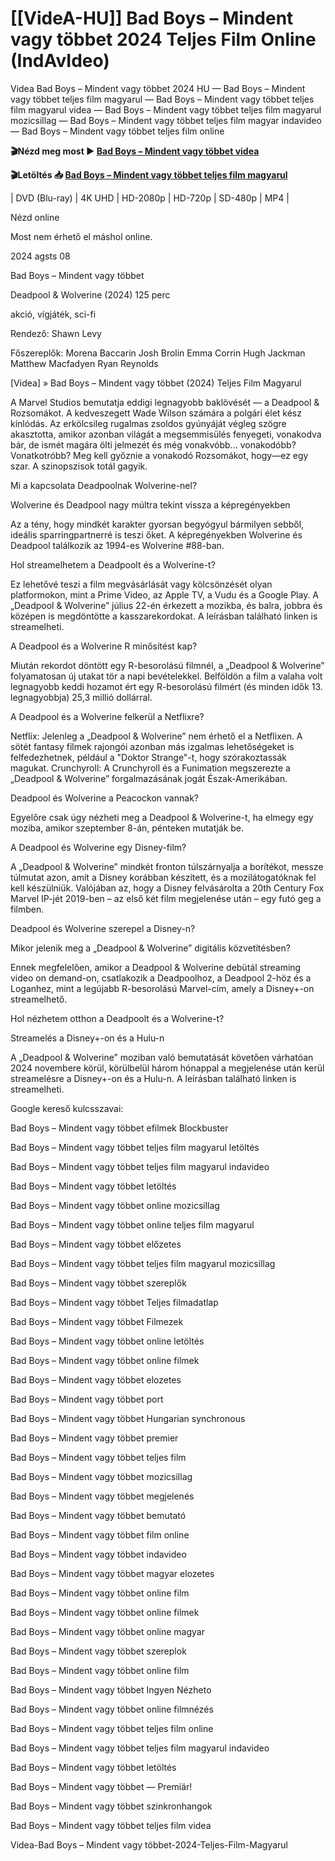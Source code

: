 # [[VideA-HU]] Bad Boys – Mindent vagy többet 2024 Teljes Film Online (IndAvIdeo)


Videa Bad Boys – Mindent vagy többet 2024 HU — Bad Boys – Mindent vagy többet teljes film magyarul — Bad Boys – Mindent vagy többet teljes film magyarul videa — Bad Boys – Mindent vagy többet teljes film magyarul mozicsillag — Bad Boys – Mindent vagy többet teljes film magyar indavideo — Bad Boys – Mindent vagy többet teljes film online

**🎬Nézd meg most ► [Bad Boys – Mindent vagy többet videa](https://is.gd/kGA3GV)**

**🎬Letöltés 📥 [Bad Boys – Mindent vagy többet teljes film magyarul](https://is.gd/kGA3GV)**


| DVD (Blu-ray) | 4K UHD | HD-2080p | HD-720p | SD-480p | MP4 |

Nézd online

Most nem érhető el máshol online.

2024 agsts 08

Bad Boys – Mindent vagy többet

Deadpool & Wolverine (2024) 125 perc

akció, vígjáték, sci-fi

Rendező: Shawn Levy

Főszereplők: Morena Baccarin Josh Brolin Emma Corrin Hugh Jackman Matthew Macfadyen Ryan Reynolds

[Videa] » Bad Boys – Mindent vagy többet (2024) Teljes Film Magyarul

A Marvel Studios bemutatja eddigi legnagyobb baklövését — a Deadpool & Rozsomákot. A kedveszegett Wade Wilson számára a polgári élet kész kínlódás. Az erkölcsileg rugalmas zsoldos gyúnyáját végleg szögre akasztotta, amikor azonban világát a megsemmisülés fenyegeti, vonakodva bár, de ismét magára ölti jelmezét és még vonakvóbb... vonakodóbb? Vonatkotróbb? Meg kell győznie a vonakodó Rozsomákot, hogy—ez egy szar. A szinopszisok totál gagyik.

Mi a kapcsolata Deadpoolnak Wolverine-nel?

Wolverine és Deadpool nagy múltra tekint vissza a képregényekben

Az a tény, hogy mindkét karakter gyorsan begyógyul bármilyen sebből, ideális sparringpartnerré is teszi őket. A képregényekben Wolverine és Deadpool találkozik az 1994-es Wolverine #88-ban.

Hol streamelhetem a Deadpoolt és a Wolverine-t?

Ez lehetővé teszi a film megvásárlását vagy kölcsönzését olyan platformokon, mint a Prime Video, az Apple TV, a Vudu és a Google Play. A „Deadpool & Wolverine” július 22-én érkezett a mozikba, és balra, jobbra és középen is megdöntötte a kasszarekordokat. A leírásban található linken is streamelheti.

A Deadpool és a Wolverine R minősítést kap?

Miután rekordot döntött egy R-besorolású filmnél, a „Deadpool & Wolverine” folyamatosan új utakat tör a napi bevételekkel. Belföldön a film a valaha volt legnagyobb keddi hozamot ért egy R-besorolású filmért (és minden idők 13. legnagyobbja) 25,3 millió dollárral.

A Deadpool és a Wolverine felkerül a Netflixre?

Netflix: Jelenleg a „Deadpool & Wolverine” nem érhető el a Netflixen. A sötét fantasy filmek rajongói azonban más izgalmas lehetőségeket is felfedezhetnek, például a "Doktor Strange"-t, hogy szórakoztassák magukat. Crunchyroll: A Crunchyroll és a Funimation megszerezte a „Deadpool & Wolverine” forgalmazásának jogát Észak-Amerikában.

Deadpool és Wolverine a Peacockon vannak?

Egyelőre csak úgy nézheti meg a Deadpool & Wolverine-t, ha elmegy egy moziba, amikor szeptember 8-án, pénteken mutatják be.

A Deadpool és Wolverine egy Disney-film?

A „Deadpool & Wolverine” mindkét fronton túlszárnyalja a borítékot, messze túlmutat azon, amit a Disney korábban készített, és a mozilátogatóknak fel kell készülniük. Valójában az, hogy a Disney felvásárolta a 20th Century Fox Marvel IP-jét 2019-ben – az első két film megjelenése után – egy futó geg a filmben.

Deadpool és Wolverine szerepel a Disney-n?

Mikor jelenik meg a „Deadpool & Wolverine” digitális közvetítésben?

Ennek megfelelően, amikor a Deadpool & Wolverine debütál streaming video on demand-on, csatlakozik a Deadpoolhoz, a Deadpool 2-höz és a Loganhez, mint a legújabb R-besorolású Marvel-cím, amely a Disney+-on streamelhető.

Hol nézhetem otthon a Deadpoolt és a Wolverine-t?

Streamelés a Disney+-on és a Hulu-n

A „Deadpool & Wolverine” moziban való bemutatását követően várhatóan 2024 novembere körül, körülbelül három hónappal a megjelenése után kerül streamelésre a Disney+-on és a Hulu-n. A leírásban található linken is streamelheti.

Google kereső kulcsszavai:

Bad Boys – Mindent vagy többet efilmek Blockbuster

Bad Boys – Mindent vagy többet teljes film magyarul letöltés

Bad Boys – Mindent vagy többet teljes film magyarul indavideo

Bad Boys – Mindent vagy többet letöltés

Bad Boys – Mindent vagy többet online mozicsillag

Bad Boys – Mindent vagy többet online teljes film magyarul

Bad Boys – Mindent vagy többet előzetes

Bad Boys – Mindent vagy többet teljes film magyarul mozicsillag

Bad Boys – Mindent vagy többet szereplők

Bad Boys – Mindent vagy többet Teljes filmadatlap

Bad Boys – Mindent vagy többet Filmezek

Bad Boys – Mindent vagy többet online letöltés

Bad Boys – Mindent vagy többet online filmek

Bad Boys – Mindent vagy többet elozetes

Bad Boys – Mindent vagy többet port

Bad Boys – Mindent vagy többet Hungarian synchronous

Bad Boys – Mindent vagy többet premier

Bad Boys – Mindent vagy többet teljes film

Bad Boys – Mindent vagy többet mozicsillag

Bad Boys – Mindent vagy többet megjelenés

Bad Boys – Mindent vagy többet bemutató

Bad Boys – Mindent vagy többet film online

Bad Boys – Mindent vagy többet indavideo

Bad Boys – Mindent vagy többet magyar elozetes

Bad Boys – Mindent vagy többet online film

Bad Boys – Mindent vagy többet online filmek

Bad Boys – Mindent vagy többet online magyar

Bad Boys – Mindent vagy többet szereplok

Bad Boys – Mindent vagy többet online film

Bad Boys – Mindent vagy többet Ingyen Nézheto

Bad Boys – Mindent vagy többet online filmnézés

Bad Boys – Mindent vagy többet teljes film online

Bad Boys – Mindent vagy többet teljes film magyarul indavideo

Bad Boys – Mindent vagy többet letöltés

Bad Boys – Mindent vagy többet — Premiär!

Bad Boys – Mindent vagy többet szinkronhangok

Bad Boys – Mindent vagy többet teljes film videa

Videa-Bad Boys – Mindent vagy többet-2024-Teljes-Film-Magyarul
